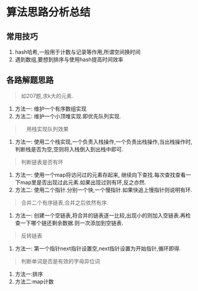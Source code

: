 # 算法思路分析总结
## 常用技巧
1. hash哈希,一般用于计数与记录等作用,所谓空间换时间
1. 遇到数组,要想到排序与使用hash提高时间效率

## 各路解题思路
> 如207题,求k大的元素.
1. 方法一: 维护一个有序数组实现
1. 方法二: 维护一个小顶堆实现.即优先队列实现.

>　用栈实现队列效果
1. 方法一: 使用二个栈实现,一个负责入栈操作,一个负责出栈操作,当出栈操作时,判断栈是否为空,空则将入栈倒入到出栈中即可.

> 判断链表是否有环
1. 方法一: 使用一个map将访问过的元素存起来, 继续向下查找.每次查找查看一下map里是否出现过此元素.如果出现过则有环,反之亦然.
1. 方法二: 使用二个指针.分别一个快,一个慢指针.如果快追上慢指针则说明有环.

> 合并二个有序链表,合并之后依然有序.
1. 方法一: 创建一个空链表,将合并的链表逐一比较,出现小的则加入空链表.再检查一下哪个链还剩余数据.则一次添加到空链表.

> 反转链表
1. 方法一: 第一个指针next指针设置空,next指针设置为开始指针,循环即得.

> 判断单词是否是有效的字母异位词   
1. 方法一:排序
1. 方法二:map计数 